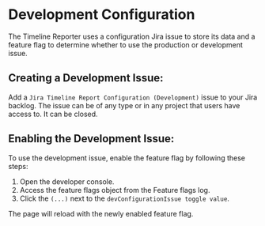 # Development Configuration

The Timeline Reporter uses a configuration Jira issue to store its data and a feature flag to determine whether to use the production or development issue.

## Creating a Development Issue:

Add a `Jira Timeline Report Configuration (Development)` issue to your Jira backlog. The issue can be of any type or in any project that users have access to. It can be closed.

## Enabling the Development Issue:

To use the development issue, enable the feature flag by following these steps:

1. Open the developer console.
2. Access the feature flags object from the Feature flags log.
3. Click the `(...)` next to the `devConfigurationIssue toggle value`.

The page will reload with the newly enabled feature flag.
